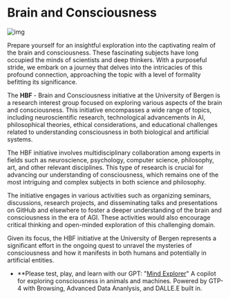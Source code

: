 # Brain and Consciousness

![img](./profile/HBFlogo.png)

Prepare yourself for an insightful exploration into the captivating realm of the brain and consciousness. These fascinating subjects have long occupied the minds of scientists and deep thinkers. With a purposeful stride, we embark on a journey that delves into the intricacies of this profound connection, approaching the topic with a level of formality befitting its significance.

The **HBF** - Brain and Consciousness initiative at the University of Bergen is a research interest group focused on exploring various aspects of the brain and consciousness. This initiative encompasses a wide range of topics, including neuroscientific research, technological advancements in AI, philosophical theories, ethical considerations, and educational challenges related to understanding consciousness in both biological and artificial systems.

The HBF initiative involves multidisciplinary collaboration among experts in fields such as neuroscience, psychology, computer science, philosophy, art, and other relevant disciplines. This type of research is crucial for advancing our understanding of consciousness, which remains one of the most intriguing and complex subjects in both science and philosophy.

The initiative engages in various activities such as organizing seminars, discussions, research projects, and disseminating talks and presentations on GitHub and elsewhere to foster a deeper understanding of the brain and consciousness in the era of AGI. These activities would also encourage critical thinking and open-minded exploration of this challenging domain.

Given its focus, the HBF initiative at the University of Bergen represents a significant effort in the ongoing quest to unravel the mysteries of consciousness and how it manifests in both humans and potentially in artificial entities.


- **Please test, play, and learn with our GPT: "[Mind Explorer](https://chat.openai.com/g/g-0Xyu4evBZ-mind-explorer)" A copilot for exploring consciousness in animals and machines. Powered by GTP-4 with Browsing, Advanced Data Ananlysis, and DALLE.E built in.  

<!--
The intricacies of how the brain gives rise to consciousness remain a profound mystery within the vast landscape of scientific inquiry. Esteemed scientists passionately pursue a deeper understanding of this enigmatic relationship, employing rigorous methodologies and diligent inquiry to illuminate this extraordinary phenomenon.

A prevailing theory posits that consciousness emerges from the intricacies of neural connectivity within the brain. According to this line of thought, consciousness is not confined to a singular region but emerges from the orchestrated interplay of neural activity across diverse areas. This emergent property of the brain, built upon the remarkable network of neurons, enables the rich tapestry of conscious experiences.

Another compelling avenue of exploration delves into the intricate interplay between consciousness and the unconscious mind. It has been postulated that the hidden processes occurring within the recesses of the unconscious realm profoundly influence our conscious experiences. These unseen mechanisms, guided by intricate neural patterns, sculpt our reality in ways we are only beginning to comprehend.

As we embark upon this intellectual odyssey, we recognize that the exploration of the brain and consciousness is a scholarly pursuit that demands the utmost rigor and reasoned inquiry. By embracing scientific advancements (including AI) and philosophical discourse, we inch closer to unraveling the profound mysteries within the human mind.

Throughout this scholarly journey, we maintain the utmost respect for the complexity of the subject matter. We acknowledge the enduring fascination that the brain and consciousness hold for academia and seek to contribute to that body of knowledge with a steadfast commitment to intellectual rigor.

In this spirit, let us march forward, equipped with the tools of scientific inquiry, deep contemplation, and the pursuit of knowledge. With each step, we unveil a greater understanding of the extraordinary relationship between the brain and consciousness, forever shaping our perception of the human experience.

-->

<!--

**Here are some ideas to get you started:**

🙋‍♀️ A short introduction - what is your organization all about?
🌈 Contribution guidelines - how can the community get involved?
👩‍💻 Useful resources - where can the community find your docs? Is there anything else the community should know?
🍿 Fun facts - what does your team eat for breakfast?
🧙 Remember, you can do mighty things with the power of [Markdown](https://docs.github.com/github/writing-on-github/getting-started-with-writing-and-formatting-on-github/basic-writing-and-formatting-syntax)
-->
